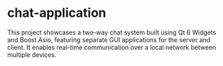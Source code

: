 # chat-application
This project showcases a two-way chat system built using Qt 6 Widgets and Boost.Asio, featuring separate GUI applications for the server and client. It enables real-time communication over a local network between multiple devices.
